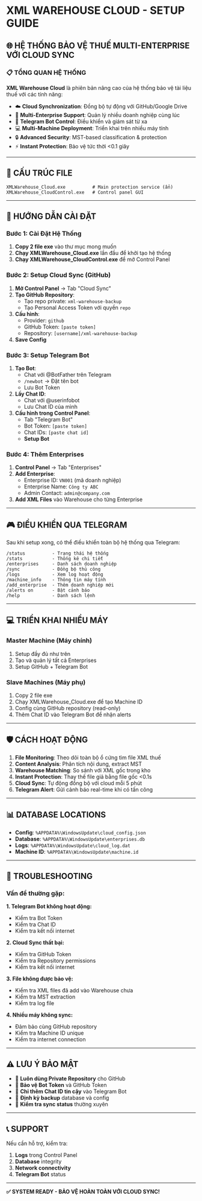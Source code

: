 # XML WAREHOUSE CLOUD - SETUP GUIDE

## 🌐 HỆ THỐNG BẢO VỆ THUẾ MULTI-ENTERPRISE VỚI CLOUD SYNC

### 📋 TỔNG QUAN HỆ THỐNG

**XML Warehouse Cloud** là phiên bản nâng cao của hệ thống bảo vệ tài liệu thuế với các tính năng:

- ☁️ **Cloud Synchronization**: Đồng bộ tự động với GitHub/Google Drive
- 🏢 **Multi-Enterprise Support**: Quản lý nhiều doanh nghiệp cùng lúc  
- 🤖 **Telegram Bot Control**: Điều khiển và giám sát từ xa
- 💻 **Multi-Machine Deployment**: Triển khai trên nhiều máy tính
- 🔒 **Advanced Security**: MST-based classification & protection
- ⚡ **Instant Protection**: Bảo vệ tức thời <0.1 giây

---

## 📁 CẤU TRÚC FILE

```
XMLWarehouse_Cloud.exe          # Main protection service (ẩn)
XMLWarehouse_CloudControl.exe   # Control panel GUI
```

---

## 🚀 HƯỚNG DẪN CÀI ĐẶT

### Bước 1: Cài Đặt Hệ Thống

1. **Copy 2 file exe** vào thư mục mong muốn
2. **Chạy XMLWarehouse_Cloud.exe** lần đầu để khởi tạo hệ thống
3. **Chạy XMLWarehouse_CloudControl.exe** để mở Control Panel

### Bước 2: Setup Cloud Sync (GitHub)

1. **Mở Control Panel** → Tab "Cloud Sync"  
2. **Tạo GitHub Repository**:
   - Tạo repo private: `xml-warehouse-backup`
   - Tạo Personal Access Token với quyền `repo`
3. **Cấu hình**:
   - Provider: `github`
   - GitHub Token: `[paste token]`
   - Repository: `[username]/xml-warehouse-backup`
4. **Save Config**

### Bước 3: Setup Telegram Bot

1. **Tạo Bot**:
   - Chat với @BotFather trên Telegram
   - `/newbot` → Đặt tên bot
   - Lưu Bot Token
2. **Lấy Chat ID**:
   - Chat với @userinfobot 
   - Lưu Chat ID của mình
3. **Cấu hình trong Control Panel**:
   - Tab "Telegram Bot"
   - Bot Token: `[paste token]`  
   - Chat IDs: `[paste chat id]`
   - **Setup Bot**

### Bước 4: Thêm Enterprises

1. **Control Panel** → Tab "Enterprises"
2. **Add Enterprise**:
   - Enterprise ID: `VN001` (mã doanh nghiệp)
   - Enterprise Name: `Công ty ABC`
   - Admin Contact: `admin@company.com`
3. **Add XML Files** vào Warehouse cho từng Enterprise

---

## 🎮 ĐIỀU KHIỂN QUA TELEGRAM

Sau khi setup xong, có thể điều khiển toàn bộ hệ thống qua Telegram:

```
/status          - Trạng thái hệ thống
/stats           - Thống kê chi tiết  
/enterprises     - Danh sách doanh nghiệp
/sync            - Đồng bộ thủ công
/logs            - Xem log hoạt động
/machine_info    - Thông tin máy tính
/add_enterprise  - Thêm doanh nghiệp mới
/alerts on       - Bật cảnh báo
/help            - Danh sách lệnh
```

---

## 💻 TRIỂN KHAI NHIỀU MÁY

### Master Machine (Máy chính)
1. Setup đầy đủ như trên
2. Tạo và quản lý tất cả Enterprises
3. Setup GitHub + Telegram Bot

### Slave Machines (Máy phụ)  
1. Copy 2 file exe
2. Chạy XMLWarehouse_Cloud.exe để tạo Machine ID
3. Config cùng GitHub repository (read-only)
4. Thêm Chat ID vào Telegram Bot để nhận alerts

---

## 🛡️ CÁCH HOẠT ĐỘNG

1. **File Monitoring**: Theo dõi toàn bộ ổ cứng tìm file XML thuế
2. **Content Analysis**: Phân tích nội dung, extract MST
3. **Warehouse Matching**: So sánh với XML gốc trong kho
4. **Instant Protection**: Thay thế file giả bằng file gốc <0.1s
5. **Cloud Sync**: Tự động đồng bộ với cloud mỗi 5 phút
6. **Telegram Alert**: Gửi cảnh báo real-time khi có tấn công

---

## 📊 DATABASE LOCATIONS

- **Config**: `%APPDATA%\WindowsUpdate\cloud_config.json`
- **Database**: `%APPDATA%\WindowsUpdate\enterprises.db`  
- **Logs**: `%APPDATA%\WindowsUpdate\cloud_log.dat`
- **Machine ID**: `%APPDATA%\WindowsUpdate\machine.id`

---

## 🔧 TROUBLESHOOTING

### Vấn đề thường gặp:

**1. Telegram Bot không hoạt động:**
- Kiểm tra Bot Token
- Kiểm tra Chat ID
- Kiểm tra kết nối internet

**2. Cloud Sync thất bại:**
- Kiểm tra GitHub Token
- Kiểm tra Repository permissions
- Kiểm tra kết nối internet

**3. File không được bảo vệ:**
- Kiểm tra XML files đã add vào Warehouse chưa
- Kiểm tra MST extraction
- Kiểm tra log file

**4. Nhiều máy không sync:**
- Đảm bảo cùng GitHub repository  
- Kiểm tra Machine ID unique
- Kiểm tra internet connection

---

## ⚠️ LƯU Ý BẢO MẬT

- 🔐 **Luôn dùng Private Repository** cho GitHub
- 🔑 **Bảo vệ Bot Token** và GitHub Token
- 👥 **Chỉ thêm Chat ID tin cậy** vào Telegram Bot
- 💾 **Định kỳ backup** database và config
- 🔄 **Kiểm tra sync status** thường xuyên

---

## 📞 SUPPORT

Nếu cần hỗ trợ, kiểm tra:
1. **Logs** trong Control Panel
2. **Database** integrity
3. **Network connectivity**
4. **Telegram Bot** status

---

**✅ SYSTEM READY - BẢO VỆ HOÀN TOÀN VỚI CLOUD SYNC!**